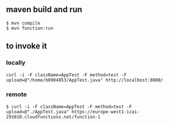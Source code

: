 ## maven build and run
```
$ mvn compile
$ mvn function:run
```

## to invoke it
### locally
```
curl -i -F className=AppTest -F method=test -F upload=@"/home/b0904853/AppTest.java" http://localhost:8080/
```
### remote
```
$ curl -i -F className=AppTest -F method=test -F upload=@"./AppTest.java" https://europe-west1-icai-293810.cloudfunctions.net/function-1
```
